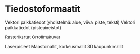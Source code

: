 # Tiedostoformaatit

Vektori paikkatiedot (yhdistelmä: alue, viiva, piste, teksti)
Vektori paikkatiedot (pisteaineistot)


Rasterikartat
Ortoilmakuvat

Laserpisteet
Maastomallit, korkeusmallit
3D kaupunkimallit
